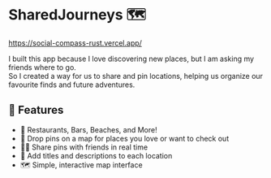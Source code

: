 # SharedJourneys 🗺️

https://social-compass-rust.vercel.app/

I built this app because I love discovering new places, but I am asking my friends where to go. </br>
So I created a way for us to share and pin locations, helping us organize our favourite finds and future adventures.
## 🌟 Features

- 🐾 Restaurants, Bars, Beaches, and More!
- 📍 Drop pins on a map for places you love or want to check out
- 👯‍♂️ Share pins with friends in real time
- 📝 Add titles and descriptions to each location
- 🗺️ Simple, interactive map interface

